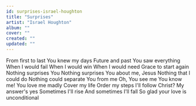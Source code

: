 ```yaml
---
id: surprises-israel-houghton
title: "Surprises"
artist: "Israel Houghton"
album: ""
cover: ""
created: ""
updated: ""
---
```


From first to last
You knew my days
Future and past
You saw everything
When I would fail
When I would win
When I would need
Grace to start again
Nothing surprises You
Nothing surprises You about me, Jesus
Nothing that I could do
Nothing could separate You from me
Oh, You see me
You know me!
You love me madly
Cover my life
Order my steps
I'll follow Christ?
My answer's yes
Sometimes I'll rise
And sometimes I'll fall
So glad your love is unconditional